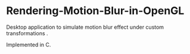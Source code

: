 # Rendering-Motion-Blur-in-OpenGL
Desktop application to simulate motion blur effect under custom transformations .

Implemented in C.
